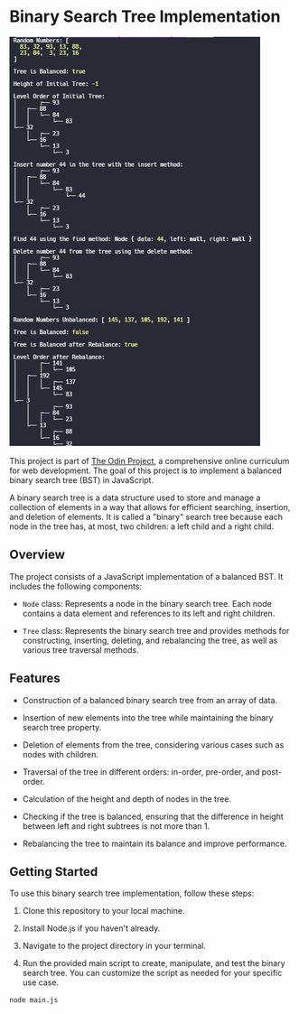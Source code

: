 # Binary Search Tree Implementation

![Output](./assets/binarysearchtree.png)

This project is part of [The Odin Project](https://www.theodinproject.com/), a comprehensive online curriculum for web development. The goal of this project is to implement a balanced binary search tree (BST) in JavaScript.

A binary search tree is a data structure used to store and manage a collection of elements in a way that allows for efficient searching, insertion, and deletion of elements. It is called a "binary" search tree because each node in the tree has, at most, two children: a left child and a right child.

## Overview

The project consists of a JavaScript implementation of a balanced BST. It includes the following components:

- `Node` class: Represents a node in the binary search tree. Each node contains a data element and references to its left and right children.

- `Tree` class: Represents the binary search tree and provides methods for constructing, inserting, deleting, and rebalancing the tree, as well as various tree traversal methods.

## Features

- Construction of a balanced binary search tree from an array of data.

- Insertion of new elements into the tree while maintaining the binary search tree property.

- Deletion of elements from the tree, considering various cases such as nodes with children.

- Traversal of the tree in different orders: in-order, pre-order, and post-order.

- Calculation of the height and depth of nodes in the tree.

- Checking if the tree is balanced, ensuring that the difference in height between left and right subtrees is not more than 1.

- Rebalancing the tree to maintain its balance and improve performance.

## Getting Started

To use this binary search tree implementation, follow these steps:

1. Clone this repository to your local machine.

2. Install Node.js if you haven't already.

3. Navigate to the project directory in your terminal.

4. Run the provided main script to create, manipulate, and test the binary search tree. You can customize the script as needed for your specific use case.

```shell
node main.js
